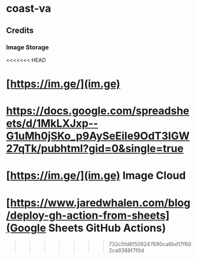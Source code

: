 # coast-va

## Credits

### Image Storage 

<<<<<<< HEAD
#  [https://im.ge/](im.ge)


https://docs.google.com/spreadsheets/d/1MkLXJxp--G1uMh0jSKo_p9AySeEiIe9OdT3IGW27qTk/pubhtml?gid=0&single=true
=======
#  [https://im.ge/](im.ge) Image Cloud 

# [https://www.jaredwhalen.com/blog/deploy-gh-action-from-sheets](Google Sheets GitHub Actions) 

>>>>>>> 732c5fd8f509247690ca6bd17f602ca9388f7f0d
